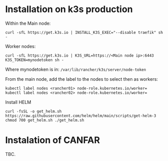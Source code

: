 # Installation on k3s production

Within the Main node:

`curl -sfL https://get.k3s.io | INSTALL_K3S_EXEC="--disable traefik" sh -`

Worker nodes:

`curl -sfL https://get.k3s.io | K3S_URL=https://<Main node ip>:6443 K3S_TOKEN=mynodetoken sh -`

Where mynodetoken is in: `/var/lib/rancher/k3s/server/node-token`

From the main node, add the label to the nodes to select then as workers:

``
kubectl label nodes <rancher01> node-role.kubernetes.io/worker=
kubectl label nodes <rancher02> node-role.kubernetes.io/worker=
``

Install HELM

``
curl -fsSL -o get_helm.sh https://raw.githubusercontent.com/helm/helm/main/scripts/get-helm-3
chmod 700 get_helm.sh
./get_helm.sh
``

# Instalation of CANFAR

TBC.
